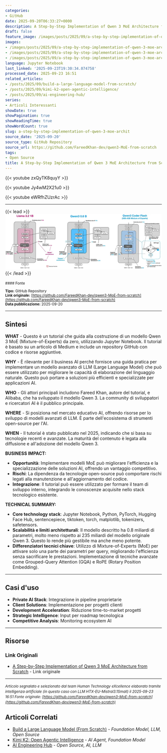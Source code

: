 ```yaml
---
categories:
- GitHub
date: 2025-09-20T06:33:27+0000
description: A Step-by-Step Implementation of Qwen 3 MoE Architecture from Scratch
draft: false
feature_image: /images/posts/2025/09/a-step-by-step-implementation-of-qwen-3-moe-architecture-from-scratch-featured.webp
images:
- /images/posts/2025/09/a-step-by-step-implementation-of-qwen-3-moe-architecture-from-scratch-featured.webp
- /images/posts/2025/09/a-step-by-step-implementation-of-qwen-3-moe-architecture-from-scratch-2.webp
- /images/posts/2025/09/a-step-by-step-implementation-of-qwen-3-moe-architecture-from-scratch-3.webp
language: Jupyter Notebook
last_linked: '2025-09-23T19:30:34.074758'
processed_date: 2025-09-23 16:51
related_articles:
- /posts/2025/09/build-a-large-language-model-from-scratch/
- /posts/2025/09/kimi-k2-open-agentic-intelligence/
- /posts/2025/09/ai-engineering-hub/
series:
- Articoli Interessanti
showDate: true
showPagination: true
showReadingTime: true
showWordCount: true
slug: a-step-by-step-implementation-of-qwen-3-moe-archit
source_date: '2025-09-20'
source_type: GitHub Repository
source_url: https://github.com/FareedKhan-dev/qwen3-MoE-from-scratch
tags:
- Open Source
title: A Step-by-Step Implementation of Qwen 3 MoE Architecture from Scratch
---
```


{{< youtube zxQyTK8quyY >}}

{{< youtube Jy4wM2X21u0 >}}

{{< youtube eWRfhZUzrAc >}}

---


{{< lead >}}
![Architecture Comparison](/images/posts/2025/09/a-step-by-step-implementation-of-qwen-3-moe-architecture-from-scratch-featured.webp)
{{< /lead >}}

<small>
#### Fonte

**Tipo:** GitHub Repository  
**Link originale:** [https://github.com/FareedKhan-dev/qwen3-MoE-from-scratch](https://github.com/FareedKhan-dev/qwen3-MoE-from-scratch)  
**Data pubblicazione:** 2025-09-20

</small>

---

## Sintesi

**WHAT** - Questo è un tutorial che guida alla costruzione di un modello Qwen 3 MoE (Mixture-of-Experts) da zero, utilizzando Jupyter Notebook. Il tutorial è basato su un articolo di Medium e include un repository GitHub con codice e risorse aggiuntive.

**WHY** - È rilevante per il business AI perché fornisce una guida pratica per implementare un modello avanzato di LLM (Large Language Model) che può essere utilizzato per migliorare le capacità di elaborazione del linguaggio naturale. Questo può portare a soluzioni più efficienti e specializzate per applicazioni AI.

**WHO** - Gli attori principali includono Fareed Khan, autore del tutorial, e Alibaba, che ha sviluppato il modello Qwen 3. La community di sviluppatori e ricercatori AI è il pubblico principale.

**WHERE** - Si posiziona nel mercato educativo AI, offrendo risorse per lo sviluppo di modelli avanzati di LLM. È parte dell'ecosistema di strumenti open-source per l'AI.

**WHEN** - Il tutorial è stato pubblicato nel 2025, indicando che si basa su tecnologie recenti e avanzate. La maturità del contenuto è legata alla diffusione e all'adozione del modello Qwen 3.

**BUSINESS IMPACT:**
- **Opportunità**: Implementare modelli MoE può migliorare l'efficienza e la specializzazione delle soluzioni AI, offrendo un vantaggio competitivo.
- **Rischi**: La dipendenza da tecnologie open-source può comportare rischi legati alla manutenzione e all'aggiornamento del codice.
- **Integrazione**: Il tutorial può essere utilizzato per formare il team di sviluppo interno, integrando le conoscenze acquisite nello stack tecnologico esistente.

**TECHNICAL SUMMARY:**
- **Core technology stack**: Jupyter Notebook, Python, PyTorch, Hugging Face Hub, sentencepiece, tiktoken, torch, matplotlib, tokenizers, safetensors.
- **Scalabilità e limiti architetturali**: Il modello descritto ha 0.8 miliardi di parametri, molto meno rispetto ai 235 miliardi del modello originale Qwen 3. Questo lo rende più gestibile ma anche meno potente.
- **Differenziatori tecnici chiave**: Utilizzo di Mixture-of-Experts (MoE) per attivare solo una parte dei parametri per query, migliorando l'efficienza senza sacrificare le prestazioni. Implementazione di tecniche avanzate come Grouped-Query Attention (GQA) e RoPE (Rotary Position Embedding).

---

## Casi d'uso

- **Private AI Stack**: Integrazione in pipeline proprietarie
- **Client Solutions**: Implementazione per progetti clienti
- **Development Acceleration**: Riduzione time-to-market progetti
- **Strategic Intelligence**: Input per roadmap tecnologica
- **Competitive Analysis**: Monitoring ecosystem AI

---



## Risorse

### Link Originali
- [A Step-by-Step Implementation of Qwen 3 MoE Architecture from Scratch](https://github.com/FareedKhan-dev/qwen3-MoE-from-scratch) - Link originale


---

*<small>Articolo segnalato e selezionato dal team Human Technology eXcellence elaborato tramite intelligenza artificiale (in questo caso con LLM HTX-EU-Mistral3.1Small) il 2025-09-23 16:51
Fonte originale: [https://github.com/FareedKhan-dev/qwen3-MoE-from-scratch](https://github.com/FareedKhan-dev/qwen3-MoE-from-scratch)</small>*

## Articoli Correlati

- [Build a Large Language Model (From Scratch)](/posts/2025/09/build-a-large-language-model-from-scratch/) - *Foundation Model, LLM, Open Source*
- [Kimi K2: Open Agentic Intelligence](/posts/2025/09/kimi-k2-open-agentic-intelligence/) - *AI Agent, Foundation Model*
- [AI Engineering Hub](/posts/2025/09/ai-engineering-hub/) - *Open Source, AI, LLM*